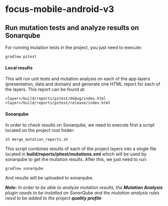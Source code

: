 
# focus-mobile-android-v3

## Run mutation tests and analyze results on Sonarqube
For running mutation tests in the project, you just need to execute:

    gradlew pitest

#### Local results
This will run unit tests and mutation analysis on each of the app layers (presentation, data and domain) and generate one HTML report for each of the layers. This report can be found at:

    <layer>/build/reports/pitest/debug/index.html
	<layer>/build/reports/pitest/release/index.html
#### Sonarqube
In order to check results on Sonarqube, we need to execute first a script located on the project root folder:

    sh merge_mutation_reports.sh
This script combines results of each of the project layers into a single file located in **build/reports/pitest/mutations.xml** which will be used by sonarqube to get the mutation results. After this, we just need to run:

    gradlew sonarqube
And results will be uploaded to sonarqube.

***Note:** In order to be able to analyze mutation results, the **Mutation Analysis** plugin needs to be installed on SonarQube and the mutation analysis rules need to be added to the project **quality profile***
